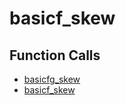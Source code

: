 # basicf_skew

## Function Calls
- [basicfg_skew](CSD/kCSD/ica/kCsd1D_ICA/STICA_NIPS_ADDD_ONS/basicfg_skew.md)
- [basicf_skew](CSD/kCSD/ica/kCsd1D_ICA/STICA_NIPS_ADDD_ONS/basicf_skew.md)
